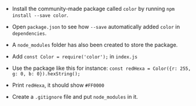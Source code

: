 - Install the community-made package called `color` by running `npm install --save color`.
- Open `package.json` to see how `--save` automatically added `color` in  `dependencies`.
- A `node_modules` folder has also been created to store the package.
- Add `const Color = require('color');` in `index.js`
- Use the package like this for instance: `const redHexa = Color({r: 255, g: 0, b: 0}).hexString();`
- Print `redHexa`, it should show `#FF0000`

- Create a `.gitignore` file and put `node_modules` in it.
